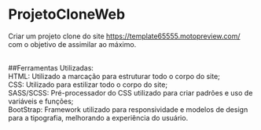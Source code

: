 # ProjetoCloneWeb

Criar um projeto clone do site https://template65555.motopreview.com/ com o objetivo de assimilar ao máximo.<br><br>

##Ferramentas Utilizadas:<br>
HTML: Utilizado a marcação para estruturar todo o corpo do site;<br>
CSS: Utilizado para estilizar todo o corpo do site;<br>
SASS/SCSS: Pré-processador do CSS utilizado para criar padrões e uso de variáveis e funções;<br>
BootStrap: Framework utilizado para responsividade e modelos de design para a tipografia, melhorando a experiência do usuário.
